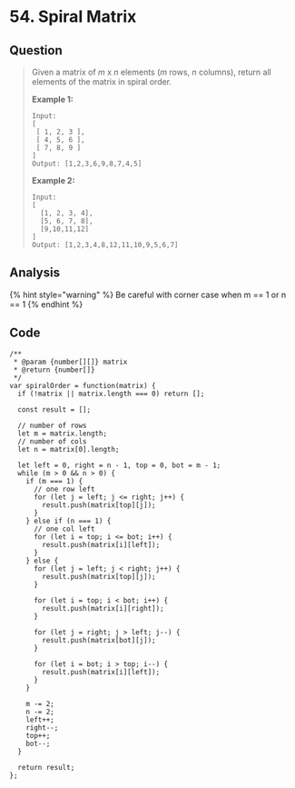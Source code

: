 # 54. Spiral Matrix

## Question

> Given a matrix of _m_ x _n_ elements \(_m_ rows, _n_ columns\), return all elements of the matrix in spiral order.
>
> **Example 1:**
>
> ```text
> Input:
> [
>  [ 1, 2, 3 ],
>  [ 4, 5, 6 ],
>  [ 7, 8, 9 ]
> ]
> Output: [1,2,3,6,9,8,7,4,5]
> ```
>
> **Example 2:**
>
> ```text
> Input:
> [
>   [1, 2, 3, 4],
>   [5, 6, 7, 8],
>   [9,10,11,12]
> ]
> Output: [1,2,3,4,8,12,11,10,9,5,6,7]
> ```

## Analysis

{% hint style="warning" %}
Be careful with corner case when m == 1 or n == 1
{% endhint %}

## Code

```text
/**
 * @param {number[][]} matrix
 * @return {number[]}
 */
var spiralOrder = function(matrix) {
  if (!matrix || matrix.length === 0) return [];
  
  const result = [];

  // number of rows
  let m = matrix.length;
  // number of cols
  let n = matrix[0].length;
  
  let left = 0, right = n - 1, top = 0, bot = m - 1;
  while (m > 0 && n > 0) {
    if (m === 1) {
      // one row left
      for (let j = left; j <= right; j++) {
        result.push(matrix[top][j]);
      }
    } else if (n === 1) {
      // one col left
      for (let i = top; i <= bot; i++) {
        result.push(matrix[i][left]);
      }      
    } else {
      for (let j = left; j < right; j++) {
        result.push(matrix[top][j]);
      }
      
      for (let i = top; i < bot; i++) {
        result.push(matrix[i][right]);
      }   
      
      for (let j = right; j > left; j--) {
        result.push(matrix[bot][j]);
      }
      
      for (let i = bot; i > top; i--) {
        result.push(matrix[i][left]);
      }
    }
    
    m -= 2;
    n -= 2;
    left++;
    right--;
    top++;
    bot--;
  }
  
  return result;
};
```

